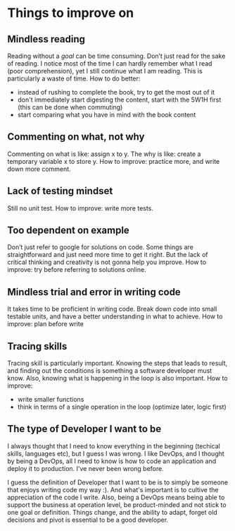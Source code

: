 # Things to improve on

## Mindless reading
Reading without a _goal_ can be time consuming. Don’t just read for the sake of reading. I notice most of the time I can hardly remember what I read (poor comprehension), yet I still continue what I am reading. This is particularly a waste of time.
How to do better: 
- instead of rushing to complete the book, try to get the most out of it
- don't immediately start digesting the content, start with the 5W1H first (this can be done when commuting)
- start comparing what you have in mind with the book content


## Commenting on what, not why
Commenting on what is like: assign x to y. The why is like: create a temporary variable x to store y.
How to improve: practice more, and write down more comment. 

## Lack of testing mindset
Still no unit test.
How to improve: write more tests.

## Too dependent on example
Don’t just refer to google for solutions on code. Some things are straightforward and just need more time to get it right. But the lack of critical thinking and creativity is not gonna help you improve.
How to improve: try before referring to solutions online.

## Mindless trial and error in writing code
It takes time to be proficient in writing code. Break down code into small testable units, and have a better understanding in what to achieve.
How to improve: plan before write

## Tracing skills
Tracing skill is particularly important. Knowing the steps that leads to result, and finding out the conditions is something a software developer must know. Also, knowing what is happening in the loop is also important.
How to improve:
- write smaller functions
- think in terms of a single operation in the loop (optimize later, logic first)


## The type of Developer I want to be

I always thought that I need to know everything in the beginning (techical skills, languages etc), but I guess I was wrong. I like DevOps, and I thought by being a DevOps, all I need to know is how to code an application and deploy it to production. I've never been wrong before.

I guess the definition of Developer that I want to be is to simply be someone that enjoys writing code my way :). And what's important is to cultive the appreciation of the code I write. Also, being a DevOps means being able to support the business at operation level, be product-minded and not stick to one goal or definition. Things change, and the ability to adapt, forget old decisions and pivot is essential to be a good developer.
